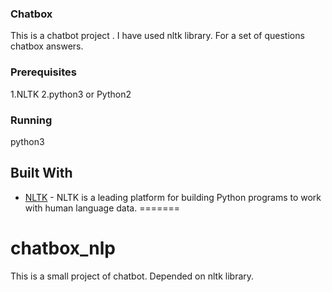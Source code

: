 
### Chatbox
This is a chatbot project .
I have  used nltk library.
For a set of questions chatbox answers.

### Prerequisites

  1.NLTK
  2.python3 or Python2

### Running

  python3 <filename>



## Built With

* [NLTK](https://www.nltk.org/) - NLTK is a leading platform for building Python programs to work with human language data.
=======
# chatbox_nlp
This is a small project of chatbot.
Depended on nltk library.
